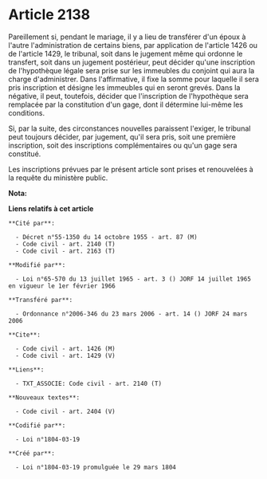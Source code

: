 # Article 2138

Pareillement si, pendant le mariage, il y a lieu de transférer d'un époux à l'autre l'administration de certains biens, par
application de l'article 1426 ou de l'article 1429, le tribunal, soit dans le jugement même qui ordonne le transfert, soit
dans un jugement postérieur, peut décider qu'une inscription de l'hypothèque légale sera prise sur les immeubles du conjoint
qui aura la charge d'administrer. Dans l'affirmative, il fixe la somme pour laquelle il sera pris inscription et désigne les
immeubles qui en seront grevés. Dans la négative, il peut, toutefois, décider que l'inscription de l'hypothèque sera
remplacée par la constitution d'un gage, dont il détermine lui-même les conditions.

Si, par la suite, des circonstances nouvelles paraissent l'exiger, le tribunal peut toujours décider, par jugement, qu'il
sera pris, soit une première inscription, soit des inscriptions complémentaires ou qu'un gage sera constitué.

Les inscriptions prévues par le présent article sont prises et renouvelées à la requête du ministère public.

**Nota:**



**Liens relatifs à cet article**

	**Cité par**:

	  - Décret n°55-1350 du 14 octobre 1955 - art. 87 (M)
	  - Code civil - art. 2140 (T)
	  - Code civil - art. 2163 (T)

	**Modifié par**:

	  - Loi n°65-570 du 13 juillet 1965 - art. 3 () JORF 14 juillet 1965 en vigueur le 1er février 1966

	**Transféré par**:

	  - Ordonnance n°2006-346 du 23 mars 2006 - art. 14 () JORF 24 mars 2006

	**Cite**:

	  - Code civil - art. 1426 (M)
	  - Code civil - art. 1429 (V)

	**Liens**:

	  - TXT_ASSOCIE: Code civil - art. 2140 (T)

	**Nouveaux textes**:

	  - Code civil - art. 2404 (V)

	**Codifié par**:

	  - Loi n°1804-03-19

	**Créé par**:

	  - Loi n°1804-03-19 promulguée le 29 mars 1804
